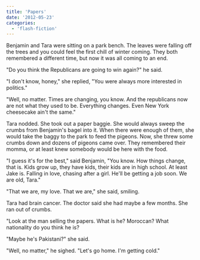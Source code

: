 ```yaml
---
title: 'Papers'
date: '2012-05-23'
categories:
  - 'flash-fiction'
---
```


Benjamin and Tara were sitting on a park bench. The leaves were falling off the
trees and you could feel the first chill of winter coming. They both remembered
a different time, but now it was all coming to an end.

<!-- truncate -->


"Do you think the Republicans are going to win again?" he said.

"I don't know, honey," she replied, "You were always more interested in
politics."

"Well, no matter. Times are changing, you know. And the republicans now are not
what they used to be. Everything changes. Even New York cheesecake ain't the
same."

Tara nodded. She took out a paper baggie. She would always sweep the crumbs from
Benjamin's bagel into it. When there were enough of them, she would take the
baggy to the park to feed the pigeons. Now, she threw some crumbs down and
dozens of pigeons came over. They remembered their momma, or at least knew
somebody would be here with the food.

"I guess it's for the best," said Benjamin, "You know. How things change, that
is. Kids grow up, they have kids, their kids are in high school. At least Jake
is. Falling in love, chasing after a girl. He'll be getting a job soon. We are
old, Tara."

"That we are, my love. That we are," she said, smiling.

Tara had brain cancer. The doctor said she had maybe a few months. She ran out
of crumbs.

"Look at the man selling the papers. What is he? Moroccan? What nationality do
you think he is?

"Maybe he's Pakistani?" she said.

"Well, no matter," he sighed. "Let's go home. I'm getting cold."
